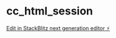 # cc_html_session

[Edit in StackBlitz next generation editor ⚡️](https://stackblitz.com/~/github.com/avillegas1717/cc_html_session)